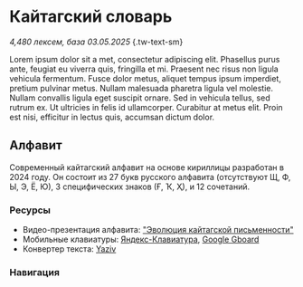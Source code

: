 # Кайтагский словарь

*4,480 лексем, база 03.05.2025* {.tw-text-sm}

Lorem ipsum dolor sit a met, consectetur adipiscing elit. Phasellus purus ante, feugiat eu viverra quis, fringilla et mi. Praesent nec risus non ligula vehicula fermentum. Fusce dolor metus, aliquet tempus ipsum imperdiet, pretium pulvinar metus. Nullam malesuada pharetra ligula vel molestie. Nullam convallis ligula eget suscipit ornare. Sed in vehicula tellus, sed rutrum ex. Ut ultricies in felis id ullamcorper. Curabitur at metus elit. Proin est nisi, efficitur in lectus quis, accumsan dictum dolor.

## Алфавит

Современный кайтагский алфавит на основе кириллицы разработан в 2024 году. Он состоит из 27 букв русского алфавита (отсутствуют Щ, Ф, Ы, Э, Ё, Ю), 3 специфических знаков (Ғ, Ҡ, Ҳ), и 12 сочетаний.

### Ресурсы

* Видео-презентация алфавита: ["Эволюция кайтагской письменности"](youtu.be/Ad2o1hwYagA)
* Мобильные клавиатуры: [Яндекс-Клавиатура](https://redirect.appmetrica.yandex.com/serve/172416875559437678), [Google Gboard](https://play.google.com/store/apps/details?id=com.google.android.inputmethod.latin)
* Конвертер текста: [Yaziv](https://yaziv.raxys.app/?lang=xdq&to=0&from=3&text=%D0%BA%D1%8A%D0%B0%D0%B1%D0%B0%D0%B3%D1%8A+%D0%B1%D0%B5%D0%BB%D1%85%D1%8C%D1%83%D0%BD)

### Навигация

<DIndex :dict="dict" :local="$frontmatter.navbar === false" class="tw-my-4"/>
